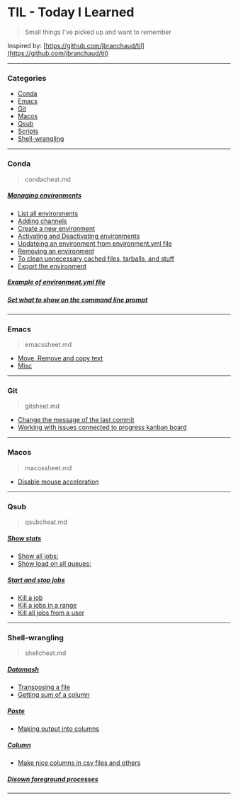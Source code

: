 # TIL - Today I Learned
> Small things I've picked up and want to remember

Inspired by: [https://github.com/jbranchaud/til](https://github.com/jbranchaud/til)

---
### Categories

* [Conda](#conda)
* [Emacs](#emacs)
* [Git](#git)
* [Macos](#macOS)
* [Qsub](#qsub)
* [Scripts](#scripts)
* [Shell-wrangling](#shell-wrangling)

---
### Conda
> condacheat.md


##### [Managing environments](conda/condacheat.md#Managing-environments)
* [List all environments](conda/condacheat.md#List-all-environments)
* [Adding channels](conda/condacheat.md#Adding-channels)
* [Create a new environment](conda/condacheat.md#Create-a-new-environment)
* [Activating and Deactivating environments](conda/condacheat.md#Activating-and-Deactivating-environments)
* [Updateing an environment from environment.yml file](conda/condacheat.md#Updateing-an-environment-from-environment.yml-file)
* [Removing an environment](conda/condacheat.md#Removing-an-environment)
* [To clean unnecessary cached files, tarballs, and stuff](conda/condacheat.md#To-clean-unnecessary-cached-files-tarballs-and-stuff)
* [Export the environment](conda/condacheat.md#Export-the-environment)

##### [Example of environment.yml file](conda/condacheat.md#Example-of-environment.yml-file)

##### [Set what to show on the command line prompt](conda/condacheat.md#Set-what-to-show-on-the-command-line-prompt)

---
### Emacs
> emacssheet.md

* [Move, Remove and copy text](emacs/emacssheet.md#Move-Remove-and-copy-text)
* [Misc](emacs/emacssheet.md#Misc)

---
### Git
> gitsheet.md

* [Change the message of the last commit](git/gitsheet.md#Change-the-message-of-the-last-commit)
* [Working with issues connected to progress kanban board](git/gitsheet.md#Working-with-issues-connected-to-progress-kanban-board)

---
### Macos
> macossheet.md

* [Disable mouse acceleration](macOS/macossheet.md#Disable-mouse-acceleration)

---
### Qsub
> qsubcheat.md


##### [Show stats](qsub/qsubcheat.md#Show-stats)
* [Show all jobs:](qsub/qsubcheat.md#Show-all-jobs:)
* [Show load on all queues:](qsub/qsubcheat.md#Show-load-on-all-queues:)

##### [Start and stop jobs](qsub/qsubcheat.md#Start-and-stop-jobs)
* [Kill a job](qsub/qsubcheat.md#Kill-a-job)
* [Kill a jobs in a range](qsub/qsubcheat.md#Kill-a-jobs-in-a-range)
* [Kill all jobs from a user](qsub/qsubcheat.md#Kill-all-jobs-from-a-user)

---
### Shell-wrangling
> shellcheat.md


##### [Datamash](shell-wrangling/shellcheat.md#Datamash)
* [Transposing a file](shell-wrangling/shellcheat.md#Transposing-a-file)
* [Getting sum of a column](shell-wrangling/shellcheat.md#Getting-sum-of-a-column)

##### [Paste](shell-wrangling/shellcheat.md#Paste)
* [Making output into columns](shell-wrangling/shellcheat.md#Making-output-into-columns)

##### [Column](shell-wrangling/shellcheat.md#Column)
* [Make nice columns in csv files and others](shell-wrangling/shellcheat.md#Make-nice-columns-in-csv-files-and-others)

##### [Disown foreground processes](shell-wrangling/shellcheat.md#Disown-foreground-processes)

---
